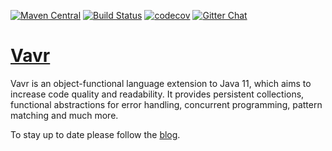 [![Maven Central](https://maven-badges.herokuapp.com/maven-central/io.vavr/vavr/badge.png)](https://maven-badges.herokuapp.com/maven-central/io.vavr/vavr)
[![Build Status](https://travis-ci.org/vavr-io/vavr.png)](https://travis-ci.org/vavr-io/vavr)
[![codecov](https://codecov.io/gh/vavr-io/vavr/branch/master/graph/badge.svg)](https://codecov.io/gh/vavr-io/vavr)
[![Gitter Chat](https://badges.gitter.im/Join%20Chat.png)](https://gitter.im/vavr-io/vavr)

# [Vavr](http://vavr.io/)

Vavr is an object-functional language extension to Java 11, which aims to increase code quality and readability.
It provides persistent collections, functional abstractions for error handling, concurrent programming, pattern matching and much more.

To stay up to date please follow the [blog](http://blog.vavr.io).
